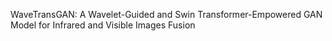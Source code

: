 WaveTransGAN: A Wavelet-Guided and Swin Transformer-Empowered GAN Model for Infrared and Visible Images Fusion
